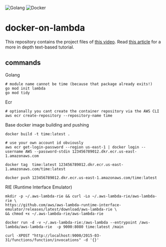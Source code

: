 ![Golang](https://github.com/mathisve/docker-on-lambda/actions/workflows/go.yaml/badge.svg)
![Docker](https://github.com/mathisve/docker-on-lambda/actions/workflows/docker.yaml//badge.svg)

# docker-on-lambda
This repository contains the project files of [this video](https://youtu.be/EYqFbRsh_RM).
Read [this article](https://docs.aws.amazon.com/lambda/latest/dg/go-image.html) for a more in depth text-based tutorial.

## commands
Golang
```
# module name cannot be time (because that package already exits!)
go mod init lambda
go mod tidy
```

Ecr
```
# optionally you cant create the container repository via the AWS CLI
aws ecr create-repository --repository-name time
```


Base docker image building and pushing
```
docker build -t time:latest .

# use your own account id obviously
aws ecr get-login-password --region us-east-1 | docker login --username AWS --password-stdin 123456789012.dkr.ecr.us-east-1.amazonaws.com

docker tag  time:latest 123456789012.dkr.ecr.us-east-1.amazonaws.com/time:latest

docker push 123456789012.dkr.ecr.us-east-1.amazonaws.com/time:latest
```

RIE (Runtime Interface Emulator)
```
mkdir -p ~/.aws-lambda-rie && curl -Lo ~/.aws-lambda-rie/aws-lambda-rie \
https://github.com/aws/aws-lambda-runtime-interface-emulator/releases/latest/download/aws-lambda-rie \
&& chmod +x ~/.aws-lambda-rie/aws-lambda-rie

docker run -d -v ~/.aws-lambda-rie:/aws-lambda --entrypoint /aws-lambda/aws-lambda-rie  -p 9000:8080 time:latest /main

curl -XPOST "http://localhost:9000/2015-03-31/functions/function/invocations" -d '{}'
```